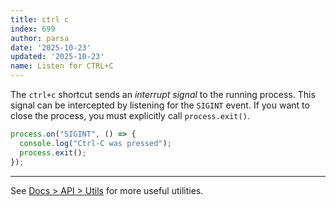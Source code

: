 ```yaml
---
title: ctrl c
index: 699
author: parsa
date: '2025-10-23'
updated: '2025-10-23'
name: Listen for CTRL+C
---
```


The `ctrl+c` shortcut sends an _interrupt signal_ to the running process. This signal can be intercepted by listening for the `SIGINT` event. If you want to close the process, you must explicitly call `process.exit()`.

```ts
process.on("SIGINT", () => {
  console.log("Ctrl-C was pressed");
  process.exit();
});
```

---

See [Docs > API > Utils](https://bun.sh/docs/api/utils) for more useful utilities.
